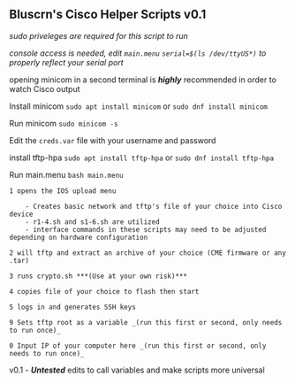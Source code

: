 ## Bluscrn's Cisco Helper Scripts v0.1

_sudo priveleges are required for this script to run_

_console access is needed, edit `main.menu` `serial=$(ls /dev/ttyUS*)` to properly reflect your serial port_

opening minicom in a second terminal is ***highly*** recommended in order to watch Cisco output

Install minicom `sudo apt install minicom` or `sudo dnf install minicom`

Run minicom `sudo minicom -s`

Edit the `creds.var` file with your username and password 

install tftp-hpa `sudo apt install tftp-hpa` or `sudo dnf install tftp-hpa`

Run main.menu `bash main.menu`

    1 opens the IOS upload menu
    
        - Creates basic network and tftp's file of your choice into Cisco device
        - r1-4.sh and s1-6.sh are utilized
        - interface commands in these scripts may need to be adjusted depending on hardware configuration
    
    2 will tftp and extract an archive of your choice (CME firmware or any .tar)
    
    3 runs crypto.sh ***(Use at your own risk)***
    
    4 copies file of your choice to flash then start
    
    5 logs in and generates SSH keys
    
    9 Sets tftp root as a variable _(run this first or second, only needs to run once)_
    
    0 Input IP of your computer here _(run this first or second, only needs to run once)_


v0.1 - ***Untested*** edits to call variables and make scripts more universal
